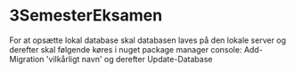 # 3SemesterEksamen

For at opsætte lokal database skal databasen laves på den lokale server og derefter skal følgende køres i nuget package manager console:
Add-Migration 'vilkårligt navn'
og derefter
Update-Database
